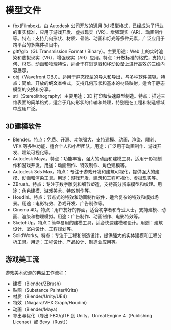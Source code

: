 # 模型文件
+ fbx(Filmbox)。由 Autodesk 公司开放的通用 3d 模型格式，已经成为了行业的事实标准，应用于游戏开发、虚拟现实（VR）、增强现实（AR）、动画制作等。特点：支持几何形状、材质、骨骼、动画和灯光等多种元素，广泛应用于跨平台的多媒体项目中。
+ gltf/glb（GL Transmission Format / Binary）。主要用途：Web 上的实时渲染和虚拟现实（VR）、增强现实（AR）应用。特点：开放标准的格式，支持几何、材质、动画和物理特性，适合于在浏览器和移动设备上进行高效的三维内容展示。
+ obj（Wavefront OBJ）。适用于静态模型的导入和导出，与多种软件兼容。特点：简单、开放的**纯文本**格式，支持几何形状和基本的材质映射，适合于静态模型的交换和分享。
+ stl（Stereolithography）主要用途：3D 打印和快速原型制造。特点：描述三维表面的简单格式，适合于几何形状的传输和处理，特别是在工程和制造领域中应用广泛。

## 3D建模软件
+ Blender。特点：免费、开源、功能强大，支持建模、动画、渲染、雕刻、VFX 等多种功能，适合个人和小型团队。用途：广泛用于动画制作、游戏开发、建筑可视化等。
+ Autodesk Maya。特点：功能丰富，强大的动画和建模工具，适用于影视制作和游戏开发。用途：动画制作、特效制作、角色建模等。
+ Autodesk 3ds Max。特点：专注于游戏开发和建筑可视化，提供强大的建模、动画和渲染工具。用途：游戏开发、建筑和工程可视化、虚拟现实等。
+ ZBrush。特点：专注于数字雕刻和细节塑造，支持高分辨率模型和纹理。用途：角色建模、游戏美术、特效制作等。
+ Houdini。特点：节点式的特效和动画制作软件，适合复杂的特效和模拟场景。用途：电影特效、游戏开发、广告制作等。
+ Cinema 4D。特点：用户友好的界面，适合初学者和专业人士，支持建模、动画、渲染和物理模拟。用途：广告制作、动画制作、电影特效等。
+ SketchUp。特点：简单易用的建模工具，适合快速建模和设计。用途：建筑设计、室内设计、工程规划等。
+ SolidWorks。特点：专注于工程和制造设计，提供强大的实体建模和工程分析工具。用途：工程设计、产品设计、制造业应用等。

## 游戏美工流
游戏美术资源的典型工作流程：

+ 建模（Blender/ZBrush）
+ 贴图（Substance Painter/Krita）
+ 材质（Blender/Unity/UE4）
+ 特效（Niagara/VFX Graph/Houdini）
+ 动画（Blender/Maya）
+ 导出与优化（导出 FBX/glTF 到 Unity、Unreal Engine 4（Publishing License）或 Bevy（Rust））
